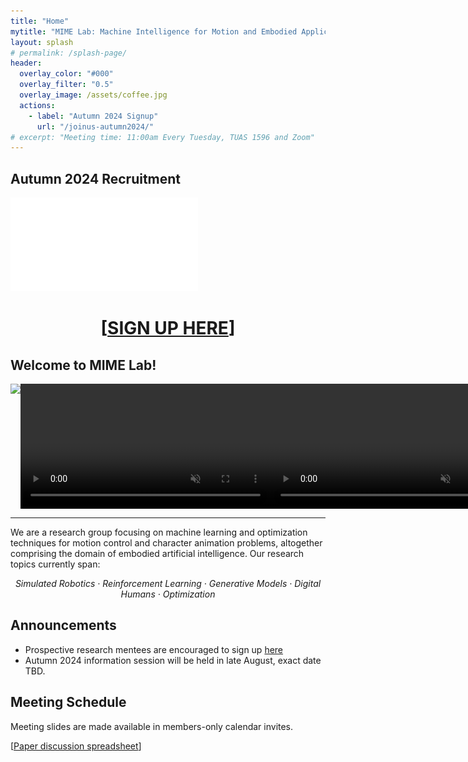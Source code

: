 ```yaml
---
title: "Home"
mytitle: "MIME Lab: Machine Intelligence for Motion and Embodied Applications"
layout: splash
# permalink: /splash-page/
header:
  overlay_color: "#000"
  overlay_filter: "0.5"
  overlay_image: /assets/coffee.jpg
  actions:
    - label: "Autumn 2024 Signup"
      url: "/joinus-autumn2024/"
# excerpt: "Meeting time: 11:00am Every Tuesday, TUAS 1596 and Zoom"
---
```


## Autumn 2024 Recruitment

<embed src="/assets/MIMEAdV10.pdf" type="application/pdf" />

<h1 style="text-align:center;"> [<a href="/joinus-autumn2024/">SIGN UP HERE</a>] </h1>

<style>
  div.teaser {
    text-align: center;
    display:grid;
    grid-auto-flow: column;
  }
  img.teaser {
    height: 200px;
  }
  video.teaser {
    height: 200px;
  }
</style>

## Welcome to MIME Lab!

<div class="teaser">
<img src="/assets/imgs/kristian/image9.gif" class="teaser" />
<img src="/assets/imgs/spacetime_teaser_1.gif" class="teaser" />
<video controls autoplay loop muted src="/assets/vids/skateboard-teaser.mp4" class="teaser"></video>
<video controls autoplay loop muted src="/assets/vids/bs-teaser.mp4" class="teaser"></video>
</div>

---

We are a research group focusing on machine learning and optimization techniques for motion control and character animation problems, altogether comprising the domain of embodied artificial intelligence. Our research topics currently span:

<p style="text-align: center;"><i>
Simulated Robotics · Reinforcement Learning · Generative Models ·  Digital Humans · Optimization
</i></p>

<!-- ## Research Objectives

We tackle physics-based character animation challenges using robotics techniques involving planning and learned control and kinematic motion modeling problems with generative models. The two domains intertwine -->

<!-- ### What is Embodied Intelligence?

### Motion Emergence via Navigating Physical Environments

### Modeling Motor Skill Inheritance -->

## Announcements

- Prospective research mentees are encouraged to sign up [here](/joinus-autumn2024/)
- Autumn 2024 information session will be held in late August, exact date TBD.

## Meeting Schedule

Meeting slides are made available in members-only calendar invites.

[[Paper discussion spreadsheet](https://docs.google.com/spreadsheets/d/1mtKZQAroeNrVTtavV9VJvH0ZwKZs3IBPCw_X20zsDWw/edit?usp=sharing)]
